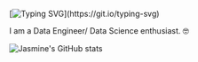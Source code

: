 [![Typing SVG](https://readme-typing-svg.herokuapp.com?color=9E30DC&lines=Hello+%F0%9F%91%8B;Welcome+to+my+GitHub+profile+!!!)](https://git.io/typing-svg)

I am a Data Engineer/ Data Science enthusiast. :nerd_face:  

![Jasmine's GitHub stats](https://github-readme-stats.vercel.app/api?username=JasmineChhotaray&show_icons=true&theme=radical)

